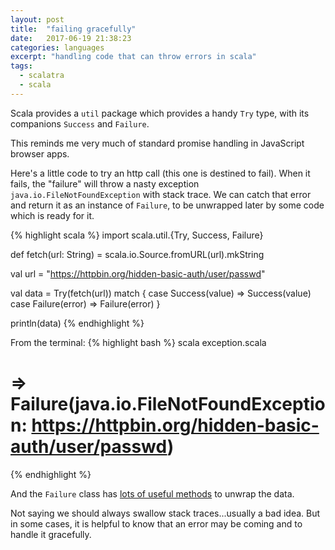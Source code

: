 ```yaml
---
layout: post
title:  "failing gracefully"
date:   2017-06-19 21:38:23
categories: languages
excerpt: "handling code that can throw errors in scala"
tags:
  - scalatra
  - scala
---
```


Scala provides a `util` package which provides a handy `Try` type, with its companions `Success` and `Failure`.

This reminds me very much of standard promise handling in JavaScript browser apps.

Here's a little code to try an http call (this one is destined to fail).  When it fails, the "failure" will throw a nasty exception `java.io.FileNotFoundException` with stack trace.  We can catch that error and return it as an instance of `Failure`, to be unwrapped later by some code which is ready for it.

{% highlight scala %}
import scala.util.{Try, Success, Failure}

def fetch(url: String) = scala.io.Source.fromURL(url).mkString

val url = "https://httpbin.org/hidden-basic-auth/user/passwd"

val data = Try(fetch(url)) match {
  case Success(value) => Success(value)
  case Failure(error) => Failure(error)
}

println(data)
{% endhighlight %}

From the terminal:
{% highlight bash %}
scala exception.scala
# => Failure(java.io.FileNotFoundException: https://httpbin.org/hidden-basic-auth/user/passwd)
{% endhighlight %}

And the `Failure` class has [lots of useful methods](http://www.scala-lang.org/api/2.9.3/scala/util/Failure.html) to unwrap the data.

Not saying we should always swallow stack traces...usually a bad idea.  But in some cases, it is helpful to know that an error may be coming and to handle it gracefully.
